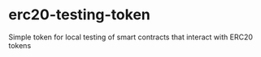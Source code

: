 # erc20-testing-token
Simple token for local testing of smart contracts that interact with ERC20 tokens
